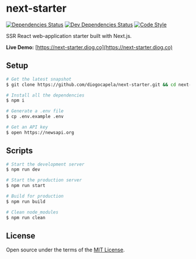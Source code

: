 # **next-starter**

[![Dependencies Status][dependencies-status-img]][dependencies-status-url] [![Dev Dependencies Status][dev-dependencies-status-img]][dev-dependencies-status-url] [![Code Style][code-style-img]][code-style-url]

[dependencies-status-url]: https://david-dm.org/diogocapela/next-starter
[dependencies-status-img]: https://img.shields.io/david/diogocapela/next-starter.svg
[dev-dependencies-status-url]: https://david-dm.org/diogocapela/next-starter?type=dev
[dev-dependencies-status-img]: https://img.shields.io/david/dev/diogocapela/next-starter.svg
[code-style-url]: https://github.com/prettier/prettier
[code-style-img]: https://img.shields.io/badge/code_style-prettier-ff69b4.svg?style=flat-square

SSR React web-application starter built with Next.js.

**Live Demo:** [https://next-starter.diog.co](https://next-starter.diog.co)

## **Setup**

```bash
# Get the latest snapshot
$ git clone https://github.com/diogocapela/next-starter.git && cd next-starter

# Install all the dependencies
$ npm i

# Generate a .env file
$ cp .env.example .env

# Get an API key
$ open https://newsapi.org
```

## **Scripts**

```bash
# Start the development server
$ npm run dev

# Start the production server
$ npm run start

# Build for production
$ npm run build

# Clean node_modules
$ npm run clean
```

## **License**

Open source under the terms of the [MIT License](https://opensource.org/licenses/MIT).

